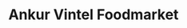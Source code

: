 ---
title: "Ankur Vintel Foodmarket"
url: /upper-hutt/ankur-vintel-foodmarket/
shop: Lebensmittel
---